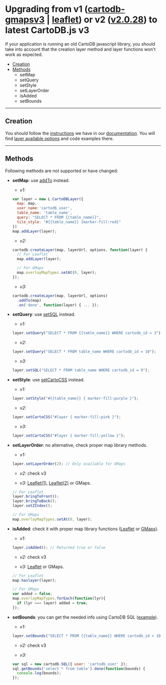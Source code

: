 # Upgrading from v1 ([cartodb-gmapsv3](https://github.com/vizzuality/cartodb-gmapsv3) | [leaflet](https://github.com/vizzuality/cartodb-leaflet)) or v2 ([v2.0.28](https://github.com/CartoDB/cartodb.js/releases/tag/v2.0.28)) to latest CartoDB.js v3

If your application is running an old CartoDB javascript library, you should take
into account that the creation layer method and layer functions won't work as expected.

- [Creation](#creation)
- [Methods](#methods)
  - setMap
  - setQuery
  - setStyle
  - setLayerOrder
  - isAdded
  - setBounds

---

## Creation

You should follow the [instructions](http://docs.carto.com/cartodb-platform/cartodb-js.html#adding-cartodb-layers-to-an-existing-map) we have in our [documentation](http://docs.carto.com/cartodb-platform/cartodb-js.html).
You will find [layer available options](http://docs.carto.com/cartodb-platform/cartodb-js.html#cartodbcreatelayermap-layersource--options--callback) and code examples there.

---

## Methods

Following methods are not supported or have changed:

- **setMap**: use [addTo](http://docs.carto.com/cartodb-platform/cartodb-js.html#creating-visualizations-at-runtime) instead.

  - _v1:_
  ```javascript
  var layer = new L.CartoDBLayer({
    map: map,
    user_name:'cartodb_user',
    table_name: 'table_name',
    query: "SELECT * FROM {{table_name}}",
    tile_style: "#{{table_name}} {marker-fill:red}"
  })
  map.addLayer(layer);
  ```

  - _v2:_
  ```javascript
  cartodb.createLayer(map, layerUrl, options, function(layer) {
    // For Leaflet
    map.addLayer(layer);

    // For GMaps
    map.overlayMapTypes.setAt(0, layer);
  });
  ```

  - _v3:_
  ```javascript
  cartodb.createLayer(map, layerUrl, options)
    .addTo(map)
    .on('done', function(layer) { ... });
  ```


- **setQuery**: use [setSQL](http://docs.carto.com/cartodb-platform/cartodb-js.html#sublayersetsqlsql) instead.

  - _v1:_
  ```javascript
  layer.setQuery("SELECT * FROM {{table_name}} WHERE cartodb_id = 3");
  ```

  - _v2:_
  ```javascript
  layer.setQuery("SELECT * FROM table_name WHERE cartodb_id = 10");
  ```

  - _v3:_
  ```javascript
  layer.setSQL("SELECT * FROM table_name WHERE cartodb_id = 9");
  ```


- **setStyle**: use [setCartoCSS](http://docs.carto.com/cartodb-platform/cartodb-js.html#sublayersetcartocsscss) instead.

  - _v1:_
  ```javascript
  layer.setStyle("#{{table_name}} { marker-fill:purple }");
  ```

  - _v2:_
  ```javascript
  layer.setCartoCSS("#layer { marker-fill:pink }");
  ```

  - _v3:_
  ```javascript
  layer.setCartoCSS("#layer { marker-fill:yellow }");
  ```


- **setLayerOrder**: no alternative, check proper map library methods.

  - _v1:_
  ```javascript
  layer.setLayerOrder(2); // Only available for GMaps
  ```

  - _v2:_ check v3

  - _v3:_ [Leaflet(1)](http://leafletjs.com/reference.html#tilelayer-bringtofront), [Leaflet(2)](http://leafletjs.com/reference.html#tilelayer-setzindex) or GMaps.
  ```javascript
  // For Leaflet
  layer.bringToFront();
  layer.bringToBack();
  layer.setZIndex();

  // For GMaps
  map.overlayMapTypes.setAt(0, layer);
  ```


- **isAdded**: check it with proper map library functions ([Leaflet](http://leafletjs.com/reference.html#map-haslayer) or [GMaps](https://developers.google.com/maps/documentation/javascript/reference#MVCArray)).

  - _v1:_
  ```javascript
  layer.isAdded(); // Returned true or false
  ```

  - _v2:_ check v3

  - _v3:_ [Leaflet](http://leafletjs.com/reference.html#map-haslayer) or GMaps.
  ```javascript
  // For Leaflet
  map.haslayer(layer);

  // For GMaps
  var added = false;
  map.overlayMapTypes.forEach(function(lyr){
    if (lyr === layer) added = true;
  });
  ```


- **setBounds**: you can get the needed info using CartoDB SQL ([example](http://docs.carto.com/cartodb-platform/cartodb-js.html#sqlgetboundssql-vars-options-callback)).

  - _v1:_
  ```javascript
  layer.setBounds("SELECT * FROM {{table_name}} WHERE cartodb_id < 100");
  ```

  - _v2:_ check v3

  - _v3:_
  ```javascript
  var sql = new cartodb.SQL({ user: 'cartodb_user' });
  sql.getBounds('select * from table').done(function(bounds) {
    console.log(bounds);
  });
  ```